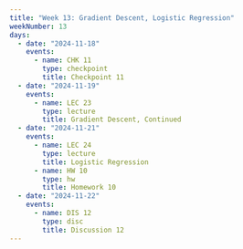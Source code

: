 ```yaml
---
title: "Week 13: Gradient Descent, Logistic Regression"
weekNumber: 13
days:
  - date: "2024-11-18"
    events:
      - name: CHK 11
        type: checkpoint
        title: Checkpoint 11
  - date: "2024-11-19"
    events:
      - name: LEC 23
        type: lecture
        title: Gradient Descent, Continued
  - date: "2024-11-21"
    events:
      - name: LEC 24
        type: lecture
        title: Logistic Regression
      - name: HW 10
        type: hw
        title: Homework 10
  - date: "2024-11-22"
    events:
      - name: DIS 12
        type: disc
        title: Discussion 12
---
```

